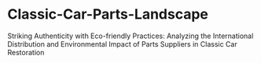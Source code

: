 # Classic-Car-Parts-Landscape
Striking Authenticity with Eco-friendly Practices: Analyzing the International Distribution and Environmental Impact of Parts Suppliers in Classic Car Restoration


